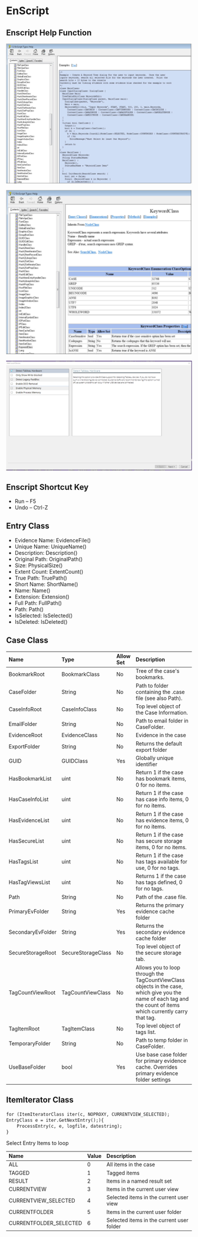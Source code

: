 # EnScript

## Enscript Help Function

![Enscript Help](../.gitbook/assets/image%20%2821%29.png)

![Help Window](../.gitbook/assets/image%20%289%29.png)

![Code Example](../.gitbook/assets/image%20%2819%29.png)

## Enscript Shortcut Key

* Run – F5 
* Undo – Ctrl-Z

## Entry Class

* Evidence Name: EvidenceFile\(\) 
* Unique Name: UniqueName\(\) 
* Description: Description\(\) 
* Original Path: OriginalPath\(\) 
* Size: PhysicalSize\(\) 
* Extent Count: ExtentCount\(\) 
* True Path: TruePath\(\) 
* Short Name: ShortName\(\) 
* Name: Name\(\) 
* Extension: Extension\(\) 
* Full Path: FullPath\(\) 
* Path: Path\(\) 
* IsSelected: IsSelected\(\) 
* IsDeleted: IsDeleted\(\)

## Case Class

| Name | Type | Allow Set | Description |
| :--- | :--- | :--- | :--- |
| BookmarkRoot | BookmarkClass | No | Tree of the case's bookmarks. |
| CaseFolder | String | No | Path to folder containing the .case file \(see also Path\). |
| CaseInfoRoot | CaseInfoClass | No | Top level object of the Case Information. |
| EmailFolder | String | No | Path to email folder in CaseFolder. |
| EvidenceRoot | EvidenceClass | No | Evidence in the case |
| ExportFolder | String | No | Returns the default export folder |
| GUID | GUIDClass | Yes | Globally unique identifier |
| HasBookmarkList | uint | No | Return 1 if the case has bookmark items, 0 for no items. |
| HasCaseInfoList | uint | No | Return 1 if the case has case info items, 0 for no items. |
| HasEvidenceList | uint | No | Return 1 if the case has evidence items, 0 for no items. |
| HasSecureList | uint | No | Return 1 if the case has secure storage items, 0 for no items. |
| HasTagsList | uint | No | Return 1 if the case has tags available for use, 0 for no tags. |
| HasTagViewsList | uint | No | Returns 1 if the case has tags defined, 0 for no tags. |
| Path | String | No | Path of the .case file. |
| PrimaryEvFolder | String | Yes | Returns the primary evidence cache folder |
| SecondaryEvFolder | String | Yes | Returns the secondary evidence cache folder |
| SecureStorageRoot | SecureStorageClass | No | Top level object of the secure storage tab. |
| TagCountViewRoot | TagCountViewClass | No | Allows you to loop through the TagCountViewClass objects in the case, which give you the name of each tag and the count of items which currently carry that tag. |
| TagItemRoot | TagItemClass | No | Top level object of tags list. |
| TemporaryFolder | String | No | Path to temp folder in CaseFolder. |
| UseBaseFolder | bool | Yes | Use base case folder for primary evidence cache. Overrides primary evidence folder settings |

## ItemIterator Class

```text
for (ItemIteratorClass iter(c, NOPROXY, CURRENTVIEW_SELECTED); EntryClass e = iter.GetNextEntry();){
    ProcessEntry(c, e, logfile, datestring);
}
```

Select Entry Items to loop

| Name | Value | Description |
| :--- | :--- | :--- |
| ALL | 0 | All items in the case |
| TAGGED | 1 | Tagged items |
| RESULT | 2 | Items in a named result set |
| CURRENTVIEW | 3 | Items in the current user view |
| CURRENTVIEW\_SELECTED | 4 | Selected items in the current user view |
| CURRENTFOLDER | 5 | Items in the current user folder |
| CURRENTFOLDER\_SELECTED | 6 | Selected items in the current user folder |

